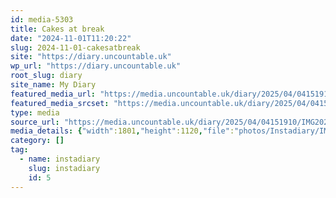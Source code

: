 ```yaml
---
id: media-5303
title: Cakes at break
date: "2024-11-01T11:20:22"
slug: 2024-11-01-cakesatbreak
site: "https://diary.uncountable.uk"
wp_url: "https://diary.uncountable.uk"
root_slug: diary
site_name: My Diary
featured_media_url: "https://media.uncountable.uk/diary/2025/04/04151910/IMG20241101112022-edited.webp"
featured_media_srcset: "https://media.uncountable.uk/diary/2025/04/04151910/IMG20241101112022-edited-300x187.webp 300w, https://media.uncountable.uk/diary/2025/04/04151910/IMG20241101112022-edited-1024x637.webp 1024w, https://media.uncountable.uk/diary/2025/04/04151910/IMG20241101112022-edited-150x150.webp 150w, https://media.uncountable.uk/diary/2025/04/04151910/IMG20241101112022-edited-640x398.webp 640w, https://media.uncountable.uk/diary/2025/04/04151910/IMG20241101112022-edited.webp 1801w"
type: media
source_url: "https://media.uncountable.uk/diary/2025/04/04151910/IMG20241101112022-edited.webp"
media_details: {"width":1801,"height":1120,"file":"photos/Instadiary/IMG20241101112022-edited.webp","filesize":184446,"sizes":{"medium":{"file":"IMG20241101112022-edited-300x187.webp","width":300,"height":187,"filesize":20260,"mime_type":"image/webp","source_url":"https://media.uncountable.uk/diary/2025/04/04151910/IMG20241101112022-edited-300x187.webp"},"large":{"file":"IMG20241101112022-edited-1024x637.webp","width":1024,"height":637,"filesize":147972,"mime_type":"image/webp","source_url":"https://media.uncountable.uk/diary/2025/04/04151910/IMG20241101112022-edited-1024x637.webp"},"thumbnail":{"file":"IMG20241101112022-edited-150x150.webp","width":150,"height":150,"filesize":9056,"mime_type":"image/webp","source_url":"https://media.uncountable.uk/diary/2025/04/04151910/IMG20241101112022-edited-150x150.webp"},"mobwidth":{"file":"IMG20241101112022-edited-640x398.webp","width":640,"height":398,"filesize":73286,"mime_type":"image/webp","source_url":"https://media.uncountable.uk/diary/2025/04/04151910/IMG20241101112022-edited-640x398.webp"},"full":{"file":"IMG20241101112022-edited.webp","width":1801,"height":1120,"mime_type":"image/webp","source_url":"https://media.uncountable.uk/diary/2025/04/04151910/IMG20241101112022-edited.webp"}},"image_meta":{"aperture":"0","credit":"","camera":"","caption":"","created_timestamp":"0","copyright":"","focal_length":"0","iso":"0","shutter_speed":"0","title":"","orientation":"0","keywords":[]}}
category: []
tag:
  - name: instadiary
    slug: instadiary
    id: 5
---
```


